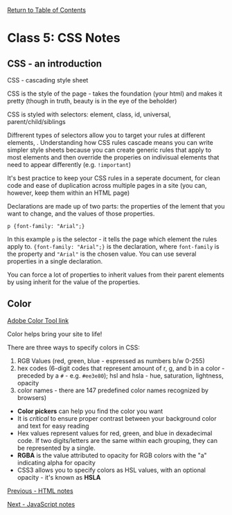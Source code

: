[Return to Table of Contents](README.md)

# Class 5: CSS Notes

## CSS - an introduction

CSS - cascading style sheet

CSS is the style of the page - takes the foundation (your html) and makes it pretty (though in truth, beauty is in the eye of the beholder)

CSS is styled with selectors: element, class, id, universal, parent/child/siblings

Diffrerent types of selectors allow you to target your rules at different elements, . Understanding how CSS rules cascade means you can write simpler style sheets because you can create generic rules that apply to most elements and then override the properies on indivisual elements that need to appear differently (e.g. `!important`)

It's best practice to keep your CSS rules in a seperate document, for clean code and ease of duplication across multiple pages in a site (you can, however, keep them within an HTML page)

Declarations are made up of two parts: the properties of the lement that you want to change, and the values of those properties.

`p {font-family: "Arial";}`

In this example `p` is the selector - it tells the page which element the rules apply to. `{font-family: "Arial";}` is the declaration, where `font-family` is the property and `"Arial"` is the chosen value.
You can use several properties in a single declaration.

You can force a lot of properties to inherit values from their parent elements by using inherit for the value of the properties.

## Color

[Adobe Color Tool link](https://color.adobe.com/create)

Color helps bring your site to life!

There are three ways to specify colors in CSS:
1. RGB Values (red, green, blue - espressed as numbers b/w 0-255)
2. hex codes (6-digit codes that represent amount of r, g, and b in a color -preceded by a `#` - e.g. `#ee3e80`); hsl and hsla - hue, saturation, lightness, opacity
3. color names - there are 147 predefined color names recognized by browsers)

* **Color pickers** can help you find the color you want
* It is *critical* to ensure proper contrast between your background color and text for easy reading
* Hex values represent values for red, green, and blue in dexadecimal code. If two digits/letters are the same within each grouping, they can be represented by a single.
* **RGBA** is the value attributed to opacity for RGB colors with the "a" indicating alpha for opacity
* CSS3 allows you to specify colors as HSL values, with an optional opacity - it's known as **HSLA**


[Previous - HTML notes](html-notes.md)

[Next - JavaScript notes](javascript-notes.md)